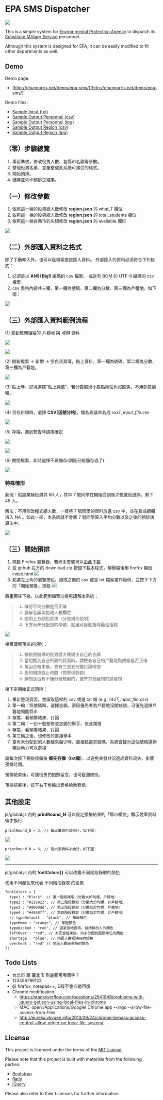 # EPA SMS Dispatcher

![](img/overview.png)

This is a simple system for [Environmental Protection Agency](http://www.epa.gov.tw/mp.asp) to dispatch its [Substitute Military Service](https://en.wikipedia.org/wiki/Alternative_civilian_service) personnel.

Although this system is designed for EPA, it can be easily modified to fit other departments as well.

## Demo

Demo page:

- [http://chunnorris.net/demo/epa-sms/](http://chunnorris.net/demo/epa-sms/)

Demo files:

- [Sample Input (txt)](http://chunnorris.net/demo/epa-sms/sample/sample_input.txt)
- [Sample Output Personnel (csv)](http://chunnorris.net/demo/epa-sms/sample/sample_output_personnel.csv)
- [Sample Output Personnel (jpg)](http://chunnorris.net/demo/epa-sms/sample/sample_output_personnel.jpg)
- [Sample Output Region (csv)](http://chunnorris.net/demo/epa-sms/sample/sample_output_region.csv)
- [Sample Output Region (jpg)](http://chunnorris.net/demo/epa-sms/sample/sample_output_region.jpg)


## （零）步驟總覽

1. 事前準備，修改役男人數、各縣市名額等參數。
2. 整理役男名單，並彙整成此系統可接受的格式。
3. 開始預排。
4. 儲存並列印預排之結果。


## （一）修改參數

1. 依照這一梯的役男總人數修改 **region.json** 的 what_T 欄位
2. 依照這一梯的役男總人數修改 **region.json** 的 total_students 欄位
3. 依照這一梯各縣市的名額修改 **region.json** 的 available 欄位

![](img/json1.png)


## （二）外部匯入資料之格式

除了手動輸入外，也可以從檔案直接匯入資料。
外部匯入的資料必須符合下列格式：

1. 必須是以 **ANSI Big5** 編碼的 csv 檔案，
或是有 BOM 的 UTF-8 編碼的 csv 檔案。
2. csv 表格內總共三欄，第一欄為號碼、第二欄為分數、第三欄為戶籍地。如下圖：

![](img/csv1.png)


## （三）外部匯入資料範例流程

(1) 拿到教務組給的 *戶籍地* 與 *成績* 資料

![](img/step1.png)

![](img/step2.png)

(2) 開新檔案 -> 新增 -> 空白活頁簿，貼上資料，第一欄為號碼、第二欄為分數、第三欄為戶籍地。

![](img/step4.png)

(3) 貼上時，記得選擇"貼上純值"，若分數超過小數點兩位也沒關係，不用刻意編輯。

![](img/step3.png)

(4) 另存新檔時，選擇 **CSV(逗號分格)**，檔名建議命名成 *xxxT_input_file.csv*

![](img/step5.png)

(5) 存檔，遇到警告時請按確定

![](img/step6.png)

![](img/step7.png)

(6) 關閉檔案，此時選擇不要儲存(剛剛已經儲存過了)

![](img/step8.png)

### 特殊情形

狀況：假設某梯役男共 50 人，其中 7 號同學在開始受訓後才驗退而退訓，剩下 49 人。

解法：不用修改程式總人數，一樣將 7 號同學的資料放進 csv 中，並在其成績欄填入 NA 。如此一來，本系統就不會將 7 號同學算入平均分數以及之後的預排演算法中。

![](img/stepAdd.png)


## （三）開始預排

1. 開啟 Firefox 瀏覽器，若尚未安裝可以[由此下載](https://mozilla.com.tw/firefox/new/)
2. 從 github 右方的 download zip 按鈕下載本程式，解壓縮後用 firefox 開啟 index.html ![](img/githubFork1.png)
3. 點選左上角的瀏覽按鈕，讀取之前的 csv 或是 txt 檔案當作範例，並按下下方的「開始預排」按鈕
![](img/load1.png)

將畫面往下捲，以此範例檔案向役男講解本系統：

> 1. 確認平均分數是否正確
> 2. 講解名額與加減人數欄位
> 3. 說明上方顏色區塊（分發規則說明）
> 4. 下方尚未分配到的學號、點選可自動搜尋最佳落點

![](img/explain1.png)


接著講解預排的規則：

> 1. 被點到號碼的役男請大聲說出自己的志願
> 2. 當切換到自己所屬的頁面時，請檢查自己的戶籍地與成績是否正確
> 3. 每回合結束後，會有三到五分鐘討論時間
> 4. 告知預排截止時間（問管理幹部）
> 5. 詢問是否有不懂分發規則的，或有其他疑問的請發問

接下來開始正式預排：

1. 重新整理頁面，並讀取這梯的 csv 或是 txt 檔 (e.g. *144T_input_file.csv*)
2. 第一輪：照號碼叫，選擇志願。家因優先者若戶籍地沒開缺額，可優先選擇戶籍地周圍縣市
3. 存擋、看預排結果、討論
4. 第二輪：一到十號想修改志願的舉手，依此類推
5. 存擋、看預排結果、討論
6. 第三輪之後，想修改的直接舉手
7. 當尚未分配到的人數越來越少時，直接點選其號碼，系統會提示這個號碼還剩哪些地方可以選擇

請每次按下預排按鈕後 **都先存擋（txt檔）**，以避免突發狀況造成資料流失、影響預排時間。

預排結束後，可讓役男們拍照留念，也可截圖備份。

預排結束後，按下右下角輸出表格給教務組。


## 其他設定

js/global.js 內的 **printRound_N** 可以設定預排結果的「縣市欄位」顯示幾筆資料後才換行

    printRound_N = 3; // 每三筆資料就換行，如下圖：
![](img/printRound1.png)

    printRound_N = 6; // 每六筆資料才換行，如下圖：
![](img/printRound2.png)

- - -

js/global.js 內的 **fontColors{}** 可以改變不同階段錄取的顏色

使用不同顏色來代表 不同階段錄取 的役男

    fontColors = {
      type1 : "black", // 第一階段錄取（分數大於均標，戶籍地）
      type2 : "#229922", // 第二階段錄取（分數大於均標，非戶籍地）
      type3 : "#0000dd", // 第三階段錄取（分數低於均標，戶籍地）
      type4 : "#4488ff", // 第四階段錄取（分數低於均標，非戶籍地）
      // typeDefault : "black", // 預設顏色
      typeHome : "orange", // 家因顏色
      typeKicked : "red", // 選某個地區時，被擠掉的人的顏色
      leftOver : "red", // 本回合結束後，尚未分配到服勤單位的顏色
      shortage : "blue", // 地區人數短缺時的顏色
      overheat : "red" // 地區人數過多時的顏色
    };



## Todo Lists

- 台北市 跟 臺北市 到底要用哪個字？
- 123456789123
- 裝 firefox, notepad++, D碟不會自動回復
- Chrome modification.
  - https://stackoverflow.com/questions/2541949/problems-with-jquery-getjson-using-local-files-in-chrome
  - MAC: open /Applications/Google\ Chrome.app --args --allow-file-access-from-files
  - http://eureka.ykyuen.info/2013/09/24/chrome-bypass-access-control-allow-origin-on-local-file-system/


## License

This project is licensed under the terms of the [MIT license](http://opensource.org/licenses/MIT).

Please note that this project is built with materials from the following parties:

- [Bootstrap](http://getbootstrap.com/)
- [flatly](http://bootswatch.com/flatly/)
- [jQuery](https://jquery.com/)

Please also refer to their Licenses for further information.
